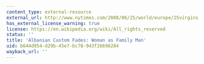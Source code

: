 ```yaml
---
content_type: external-resource
external_url: http://www.nytimes.com/2008/06/25/world/europe/25virgins.html?_r=1
has_external_license_warning: true
license: https://en.wikipedia.org/wiki/All_rights_reserved
status: ''
title: 'Albanian Custom Fades: Woman as Family Man'
uid: b644d954-d29b-45e7-bc78-943f26696284
wayback_url: ''
---
```

